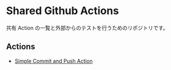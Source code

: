 # Shared Github Actions

共有 Action の一覧と外部からのテストを行うためのリポジトリです。

## Actions

- [Simple Commit and Push Action](https://github.com/satt-dots/simple-commit-and-push)
